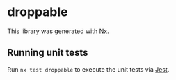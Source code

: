 # droppable

This library was generated with [Nx](https://nx.dev).

## Running unit tests

Run `nx test droppable` to execute the unit tests via [Jest](https://jestjs.io).
